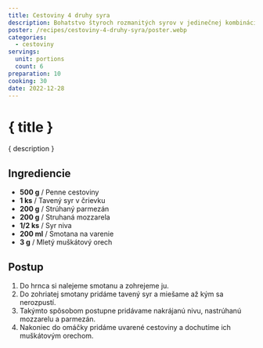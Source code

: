 ```yaml
---
title: Cestoviny 4 druhy syra
description: Bohatstvo štyroch rozmanitých syrov v jedinečnej kombinácii.
poster: /recipes/cestoviny-4-druhy-syra/poster.webp
categories:
  - cestoviny
servings:
  unit: portions
  count: 6
preparation: 10
cooking: 30
date: 2022-12-28
---
```


# { title }

{ description }

## Ingrediencie

- **500 g** / Penne cestoviny
- **1 ks** / Tavený syr v črievku
- **200 g** / Strúhaný parmezán
- **200 g** / Struhaná mozzarela
- **1/2 ks** / Syr niva
- **200 ml** / Smotana na varenie
- **3 g** / Mletý muškátový orech

## Postup

1. Do hrnca si nalejeme smotanu a zohrejeme ju.
2. Do zohriatej smotany pridáme tavený syr a miešame až kým sa nerozpustí.
3. Takýmto spôsobom postupne pridávame nakrájanú nivu, nastrúhanú mozzarelu a parmezán.
4. Nakoniec do omáčky pridáme uvarené cestoviny a dochutíme ich muškátovým orechom.
